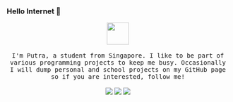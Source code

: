 ### Hello Internet 👋

<p align="center">
  <img src="https://www.adobe.com/content/dam/cc/us/en/creativecloud/design/discover/pixel-art/desktop/pixelart_P4a_438x450.gif" width="50px" height="50px">
  <br><br>
  <samp>
I'm Putra, a student from Singapore. I like to be part of various programming projects to keep me busy. Occasionally I will dump personal and school projects on my GitHub page so if you are interested, follow me!
  </samp>
<br><br>
    <img src="https://visitor-badge.glitch.me/badge?page_id=aliffputra"> <img src=https://img.shields.io/badge/LinkedIn-0077B5?page_id="https://www.linkedin.com/in/aliffputra/"style=for-the-badge&logo=linkedin&logoColor=white> <img src=https://img.shields.io/website-up-down-green-red/http/monip.org.svg website:https://aliffputra.github.io/>
</p>

<!---
- 👋 Hi, I’m @AliffPutra
- 👀 I’m interested in ...
- 🌱 I’m currently learning ...
- 💞️ I’m looking to collaborate on ...
- 📫 How to reach me ...

AliffPutra/AliffPutra is a ✨ special ✨ repository because its `README.md` (this file) appears on your GitHub profile.
You can click the Preview link to take a look at your changes.
--->

